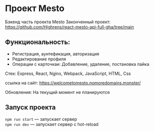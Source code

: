 # Проект Mesto

Бэкенд часть проекта Mesto
Законченный проект: https://github.com/Highrens/react-mesto-api-full-gha/tree/main

## Функциональность:
* Регистрация, аунтефикация, авторизация
* Редактирование профиля
* Операции с карточкаи: Добавление, удаление, постановка лайка

 Стек: Express, React, Nginx, Webpack, JavaScript, HTML, Css

ссылка на сайт: https://welcometomesto.nomoredomains.monster/

Обновления: На текущий момент не планируются

## Запуск проекта

`npm run start` — запускает сервер   
`npm run dev` — запускает сервер с hot-reload

